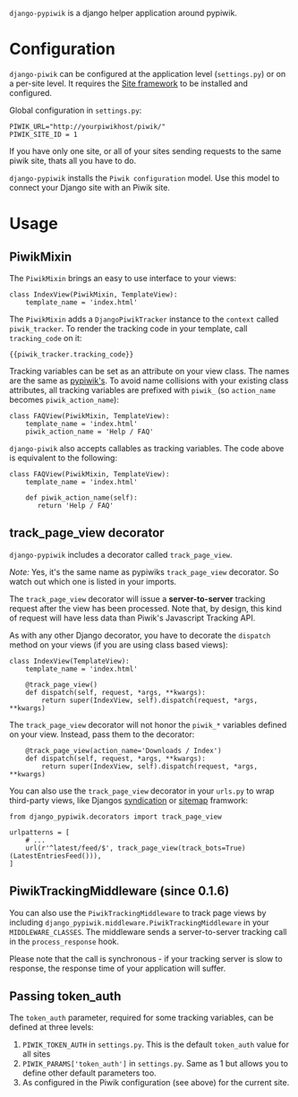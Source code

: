 `django-pypiwik` is a django helper application around pypiwik.


# Configuration

`django-piwik` can be configured at the application level (`settings.py`) or on a per-site level.
It requires the [Site framework](https://docs.djangoproject.com/en/dev/ref/contrib/sites/) to be installed and configured.

Global configuration in `settings.py`:

    PIWIK_URL="http://yourpiwikhost/piwik/"
    PIWIK_SITE_ID = 1

If you have only one site, or all of your sites sending requests to the same piwik site, thats all you have to do.

`django-pypiwik` installs the `Piwik configuration` model. Use this model to connect your Django site with an Piwik site.


# Usage

## PiwikMixin

The `PiwikMixin` brings an easy to use interface to your views:

    class IndexView(PiwikMixin, TemplateView):
    	template_name = 'index.html'

The `PiwikMixin` adds a `DjangoPiwikTracker` instance to the `context` called `piwik_tracker`. To render the tracking code in your template, call `tracking_code` on it:

    {{piwik_tracker.tracking_code}}

Tracking variables can be set as an attribute on your view class. The names are the same as [pypiwik's](https://code.not-your-server.de/pypiwik.git). To avoid name collisions with your existing class attributes, all tracking variables are prefixed with `piwik_` (so `action_name` becomes `piwik_action_name`):

    class FAQView(PiwikMixin, TemplateView):
    	template_name = 'index.html'
    	piwik_action_name = 'Help / FAQ'

`django-piwik` also accepts callables as tracking variables. The code above is equivalent to the following:


    class FAQView(PiwikMixin, TemplateView):
    	template_name = 'index.html'

    	def piwik_action_name(self):
    	   return 'Help / FAQ'

## track_page_view decorator

`django-pypiwik` includes a decorator called `track_page_view`.

_Note:_ Yes, it's the same name as pypiwiks `track_page_view` decorator. So watch out which one is listed in your imports.

The `track_page_view` decorator will issue a **server-to-server** tracking request after the view has been processed. Note that, by design, this kind of request will have less data than Piwik's Javascript Tracking API.

As with any other Django decorator, you have to decorate the `dispatch` method on your views (if you are using class based views):

    class IndexView(TemplateView):
    	template_name = 'index.html'

        @track_page_view()
    	def dispatch(self, request, *args, **kwargs):
    		return super(IndexView, self).dispatch(request, *args, **kwargs)

The `track_page_view` decorator will not honor the `piwik_*` variables defined on your view. Instead, pass them to the decorator:

        @track_page_view(action_name='Downloads / Index')
    	def dispatch(self, request, *args, **kwargs):
    		return super(IndexView, self).dispatch(request, *args, **kwargs)

You can also use the `track_page_view` decorator in your `urls.py` to wrap third-party views, like Djangos [syndication](https://docs.djangoproject.com/en/1.8/ref/contrib/syndication/) or [sitemap](https://docs.djangoproject.com/en/1.8/ref/contrib/sitemaps/) framwork:

    from django_pypiwik.decorators import track_page_view

    urlpatterns = [
        # ...
        url(r'^latest/feed/$', track_page_view(track_bots=True)(LatestEntriesFeed())),
    ]

## PiwikTrackingMiddleware (since 0.1.6)

You can also use the `PiwikTrackingMiddleware` to track page views by including `django_pypiwik.middleware.PiwikTrackingMiddleware` in your `MIDDLEWARE_CLASSES`. The middleware sends a server-to-server tracking call in the `process_response` hook.

Please note that the call is synchronous - if your tracking server is slow to response, the response time of your application will suffer.


## Passing token_auth

The `token_auth` parameter, required for some tracking variables, can be defined at three levels:

1. `PIWIK_TOKEN_AUTH` in `settings.py`. This is the default `token_auth` value for all sites
1. `PIWIK_PARAMS['token_auth']` in `settings.py`. Same as 1 but allows you to define other default parameters too.
1. As configured in the Piwik configuration (see above) for the current site.

